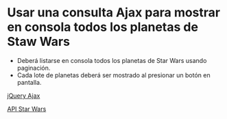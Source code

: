 # Usar una consulta Ajax para mostrar en consola todos los planetas de Staw Wars

- Deberá listarse en consola todos los planetas de Star Wars usando paginación.
- Cada lote de planetas deberá ser mostrado al presionar un botón en pantalla.

[jQuery Ajax](http://api.jquery.com/jquery.ajax/)

[API Star Wars](https://swapi.co/)